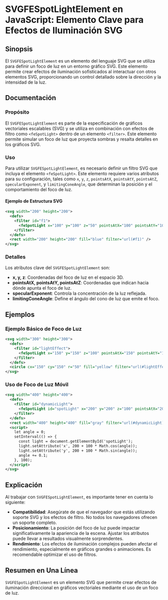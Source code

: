 <!--
Meta Description: # SVGFESpotLightElement en JavaScript: Elemento Clave para Efectos de Iluminación SVG ## Sinopsis El `SVGFESpotLightElement` es un elemento del lengua...
Meta Keywords: svg, luz, foco, filter, 200
-->

# SVGFESpotLightElement en JavaScript: Elemento Clave para Efectos de Iluminación SVG

## Sinopsis
El `SVGFESpotLightElement` es un elemento del lenguaje SVG que se utiliza para definir un foco de luz en un entorno gráfico SVG. Este elemento permite crear efectos de iluminación sofisticados al interactuar con otros elementos SVG, proporcionando un control detallado sobre la dirección y la intensidad de la luz.

## Documentación
### Propósito
El `SVGFESpotLightElement` es parte de la especificación de gráficos vectoriales escalables (SVG) y se utiliza en combinación con efectos de filtro como `<feSpotLight>` dentro de un elemento `<filter>`. Este elemento permite simular un foco de luz que proyecta sombras y resalta detalles en los gráficos SVG.

### Uso
Para utilizar `SVGFESpotLightElement`, es necesario definir un filtro SVG que incluya el elemento `<feSpotLight>`. Este elemento requiere varios atributos para su configuración, tales como `x`, `y`, `z`, `pointsAtX`, `pointsAtY`, `pointsAtZ`, `specularExponent`, y `limitingConeAngle`, que determinan la posición y el comportamiento del foco de luz.

#### Ejemplo de Estructura SVG
```xml
<svg width="200" height="200">
  <defs>
    <filter id="f1">
      <feSpotLight x="100" y="100" z="50" pointsAtX="100" pointsAtY="100" pointsAtZ="0" specularExponent="20" limitingConeAngle="30" />
    </filter>
  </defs>
  <rect width="200" height="200" fill="blue" filter="url(#f1)" />
</svg>
```

### Detalles
Los atributos clave del `SVGFESpotLightElement` son:

- **x, y, z**: Coordenadas del foco de luz en el espacio 3D.
- **pointsAtX, pointsAtY, pointsAtZ**: Coordenadas que indican hacia dónde apunta el foco de luz.
- **specularExponent**: Controla la concentración de la luz reflejada.
- **limitingConeAngle**: Define el ángulo del cono de luz que emite el foco.

## Ejemplos
### Ejemplo Básico de Foco de Luz
```xml
<svg width="300" height="300">
  <defs>
    <filter id="lightEffect">
      <feSpotLight x="150" y="150" z="100" pointsAtX="150" pointsAtY="150" specularExponent="10" limitingConeAngle="20" />
    </filter>
  </defs>
  <circle cx="150" cy="150" r="50" fill="yellow" filter="url(#lightEffect)" />
</svg>
```

### Uso de Foco de Luz Móvil
```xml
<svg width="400" height="400">
  <defs>
    <filter id="dynamicLight">
      <feSpotLight id="spotLight" x="200" y="200" z="100" pointsAtX="200" pointsAtY="200" />
    </filter>
  </defs>
  <rect width="400" height="400" fill="gray" filter="url(#dynamicLight)" />
  <script>
    let angle = 0;
    setInterval(() => {
      const light = document.getElementById('spotLight');
      light.setAttribute('x', 200 + 100 * Math.cos(angle));
      light.setAttribute('y', 200 + 100 * Math.sin(angle));
      angle += 0.1;
    }, 100);
  </script>
</svg>
```

## Explicación
Al trabajar con `SVGFESpotLightElement`, es importante tener en cuenta lo siguiente:

- **Compatibilidad**: Asegúrate de que el navegador que estás utilizando soporte SVG y los efectos de filtro. No todos los navegadores ofrecen un soporte completo.
- **Posicionamiento**: La posición del foco de luz puede impactar significativamente la apariencia de la escena. Ajustar los atributos puede llevar a resultados visualmente sorprendentes.
- **Rendimiento**: Los efectos de iluminación complejos pueden afectar el rendimiento, especialmente en gráficos grandes o animaciones. Es recomendable optimizar el uso de filtros.

## Resumen en Una Línea
`SVGFESpotLightElement` es un elemento SVG que permite crear efectos de iluminación direccional en gráficos vectoriales mediante el uso de un foco de luz.